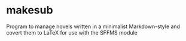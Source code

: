 makesub
=======

Program to manage novels written in a minimalist Markdown-style and covert them to LaTeX for use with the SFFMS module
